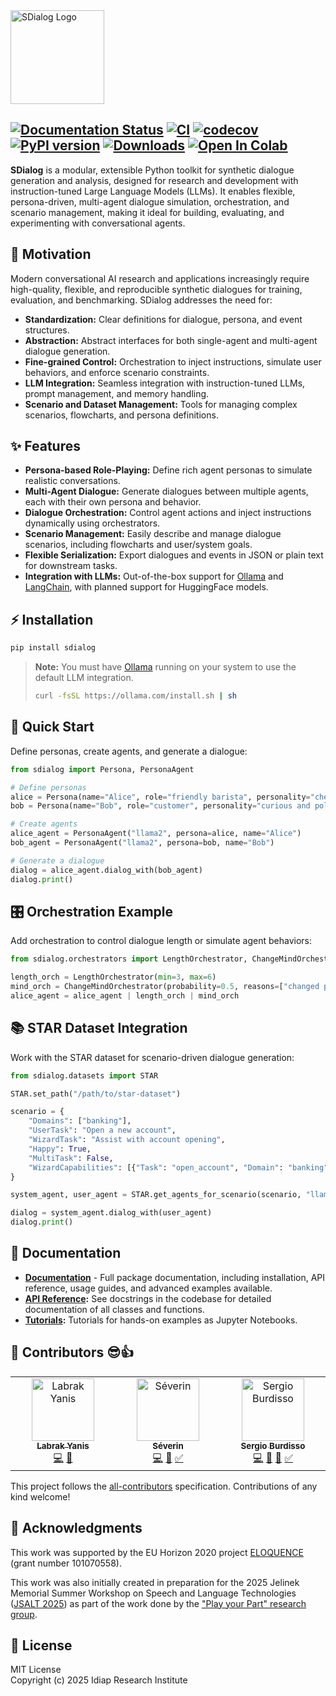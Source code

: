 <img src="https://raw.githubusercontent.com/idiap/sdialog/master/docs/_static/logo-banner.png" alt="SDialog Logo" title="SDialog" height="150" />

[![Documentation Status](https://app.readthedocs.org/projects/sdialog/badge/?version=latest)](https://sdialog.readthedocs.io)
[![CI](https://img.shields.io/github/actions/workflow/status/idiap/sdialog/ci.yml?label=CI)](https://github.com/idiap/sdialog/actions/workflows/ci.yml)
[![codecov](https://codecov.io/gh/idiap/sdialog/graph/badge.svg?token=2210USI8I0)](https://app.codecov.io/gh/idiap/sdialog?displayType=list)
[![PyPI version](https://badge.fury.io/py/sdialog.svg)](https://badge.fury.io/py/sdialog)
[![Downloads](https://static.pepy.tech/badge/sdialog)](https://pepy.tech/project/sdialog)
[![Open In Colab](https://colab.research.google.com/assets/colab-badge.svg)](http://colab.research.google.com/github/idiap/sdialog/)
---

**SDialog** is a modular, extensible Python toolkit for synthetic dialogue generation and analysis, designed for research and development with instruction-tuned Large Language Models (LLMs). It enables flexible, persona-driven, multi-agent dialogue simulation, orchestration, and scenario management, making it ideal for building, evaluating, and experimenting with conversational agents.

## 🚀 Motivation

Modern conversational AI research and applications increasingly require high-quality, flexible, and reproducible synthetic dialogues for training, evaluation, and benchmarking. SDialog addresses the need for:

- **Standardization:** Clear definitions for dialogue, persona, and event structures.
- **Abstraction:** Abstract interfaces for both single-agent and multi-agent dialogue generation.
- **Fine-grained Control:** Orchestration to inject instructions, simulate user behaviors, and enforce scenario constraints.
- **LLM Integration:** Seamless integration with instruction-tuned LLMs, prompt management, and memory handling.
- **Scenario and Dataset Management:** Tools for managing complex scenarios, flowcharts, and persona definitions.

## ✨ Features

- **Persona-based Role-Playing:** Define rich agent personas to simulate realistic conversations.
- **Multi-Agent Dialogue:** Generate dialogues between multiple agents, each with their own persona and behavior.
- **Dialogue Orchestration:** Control agent actions and inject instructions dynamically using orchestrators.
- **Scenario Management:** Easily describe and manage dialogue scenarios, including flowcharts and user/system goals.
- **Flexible Serialization:** Export dialogues and events in JSON or plain text for downstream tasks.
- **Integration with LLMs:** Out-of-the-box support for [Ollama](https://ollama.com/) and [LangChain](https://python.langchain.com/), with planned support for HuggingFace models.

## ⚡ Installation

```bash
pip install sdialog
```

> **Note:** You must have [Ollama](https://ollama.com/download) running on your system to use the default LLM integration.
> ```bash
> curl -fsSL https://ollama.com/install.sh | sh
> ```

## 🏁 Quick Start

Define personas, create agents, and generate a dialogue:

```python
from sdialog import Persona, PersonaAgent

# Define personas
alice = Persona(name="Alice", role="friendly barista", personality="cheerful and helpful")
bob = Persona(name="Bob", role="customer", personality="curious and polite")

# Create agents
alice_agent = PersonaAgent("llama2", persona=alice, name="Alice")
bob_agent = PersonaAgent("llama2", persona=bob, name="Bob")

# Generate a dialogue
dialog = alice_agent.dialog_with(bob_agent)
dialog.print()
```

## 🎛️ Orchestration Example

Add orchestration to control dialogue length or simulate agent behaviors:

```python
from sdialog.orchestrators import LengthOrchestrator, ChangeMindOrchestrator

length_orch = LengthOrchestrator(min=3, max=6)
mind_orch = ChangeMindOrchestrator(probability=0.5, reasons=["changed plans", "new information"], max_times=1)
alice_agent = alice_agent | length_orch | mind_orch
```

## 📚 STAR Dataset Integration

Work with the STAR dataset for scenario-driven dialogue generation:

```python
from sdialog.datasets import STAR

STAR.set_path("/path/to/star-dataset")

scenario = {
    "Domains": ["banking"],
    "UserTask": "Open a new account",
    "WizardTask": "Assist with account opening",
    "Happy": True,
    "MultiTask": False,
    "WizardCapabilities": [{"Task": "open_account", "Domain": "banking"}]
}

system_agent, user_agent = STAR.get_agents_for_scenario(scenario, "llama2")

dialog = system_agent.dialog_with(user_agent)
dialog.print()
```

## 📖 Documentation

- **[Documentation](https://sdialog.readthedocs.io)** - Full package documentation, including installation, API reference, usage guides, and advanced examples available.
- **[API Reference](https://sdialog.readthedocs.io/en/latest/api/index.html):** See docstrings in the codebase for detailed documentation of all classes and functions.
- **[Tutorials](https://github.com/idiap/sdialog/tree/main/tutorials):** Tutorials for hands-on examples as Jupyter Notebooks.

## :muscle: Contributors :sunglasses::+1:

<!-- ALL-CONTRIBUTORS-LIST:START - Do not remove or modify this section -->
<!-- prettier-ignore-start -->
<!-- markdownlint-disable -->
<table>
  <tbody>
    <tr>
      <td align="center" valign="top" width="14.28%"><a href="http://linkedin.com/in/yanis-labrak-8a7412145/"><img src="https://avatars.githubusercontent.com/u/19389475?v=4?s=100" width="100px;" alt="Labrak Yanis"/><br /><sub><b>Labrak Yanis</b></sub></a><br /><a href="https://github.com/idiap/sdialog/commits?author=qanastek" title="Code">💻</a> <a href="#ideas-qanastek" title="Ideas, Planning, & Feedback">🤔</a></td>
      <td align="center" valign="top" width="14.28%"><a href="https://github.com/SevKod"><img src="https://avatars.githubusercontent.com/u/123748182?v=4?s=100" width="100px;" alt="Séverin"/><br /><sub><b>Séverin</b></sub></a><br /><a href="https://github.com/idiap/sdialog/commits?author=SevKod" title="Code">💻</a> <a href="#ideas-SevKod" title="Ideas, Planning, & Feedback">🤔</a> <a href="#tutorial-SevKod" title="Tutorials">✅</a></td>
      <td align="center" valign="top" width="14.28%"><a href="http://scholar.google.com/citations?user=XOD8lrAAAAAJ"><img src="https://avatars.githubusercontent.com/u/12646542?v=4?s=100" width="100px;" alt="Sergio Burdisso"/><br /><sub><b>Sergio Burdisso</b></sub></a><br /><a href="https://github.com/idiap/sdialog/commits?author=sergioburdisso" title="Code">💻</a> <a href="#ideas-sergioburdisso" title="Ideas, Planning, & Feedback">🤔</a> <a href="https://github.com/idiap/sdialog/commits?author=sergioburdisso" title="Documentation">📖</a> <a href="#tutorial-sergioburdisso" title="Tutorials">✅</a></td>
    </tr>
  </tbody>
</table>

<!-- markdownlint-restore -->
<!-- prettier-ignore-end -->

<!-- ALL-CONTRIBUTORS-LIST:END -->

This project follows the [all-contributors](https://github.com/all-contributors/all-contributors) specification. Contributions of any kind welcome!


## 🙏 Acknowledgments

This work was supported by the EU Horizon 2020 project [ELOQUENCE](https://eloquenceai.eu/) (grant number 101070558).

This work was also initially created in preparation for the 2025 Jelinek Memorial Summer Workshop on Speech and Language Technologies ([JSALT 2025](https://jsalt2025.fit.vut.cz/)) as part of the work done by the ["Play your Part" research group](https://jsalt2025.fit.vut.cz/play-your-part).


## 📝 License

MIT License  
Copyright (c) 2025 Idiap Research Institute
